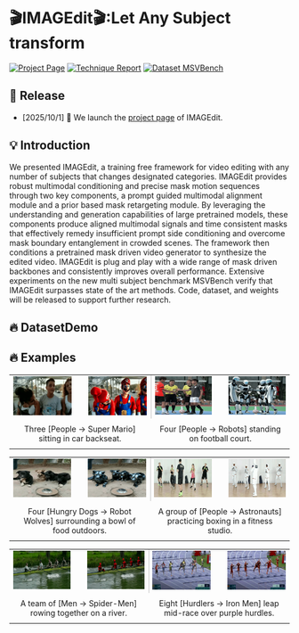 # 🎬IMAGEdit🎬:Let Any Subject transform
[![Project Page](https://img.shields.io/badge/Project-Page-green)]([PLACEHOLDER_URL](https://muzishen.github.io/IMAGEdit/))
[![Technique Report](https://img.shields.io/badge/Technique-Report-red)]([PLACEHOLDER_URL](https://muzishen.github.io/IMAGEdit/))
[![Dataset MSVBench](https://img.shields.io/badge/Dataset-MSVBench-orange)]([PLACEHOLDER_URL](https://muzishen.github.io/IMAGEdit/))
<!-- [![🤗 Hugging Face Model](https://img.shields.io/badge/🤗%20Hugging%20Face-model-blue)](PLACEHOLDER_URL)
[![Dataset MSVBench](https://img.shields.io/badge/Dataset-MSVBench-orange)](PLACEHOLDER_URL) -->





## 📅 Release

- [2025/10/1] 🎉 We launch the [project page](https://muzishen.github.io/IMAGEdit/) of IMAGEdit.


## 💡 Introduction

We presented IMAGEdit, a training free framework for video editing with any number of subjects that changes designated categories. IMAGEdit provides robust multimodal conditioning and precise mask motion sequences through two key components, a prompt guided multimodal alignment module and a prior based mask retargeting module. By leveraging the understanding and generation capabilities of large pretrained models, these components produce aligned multimodal signals and time consistent masks that effectively remedy insufficient prompt side conditioning and overcome mask boundary entanglement in crowded scenes. The framework then conditions a pretrained mask driven video generator to synthesize the edited video. IMAGEdit is plug and play with a wide range of mask driven backbones and consistently improves overall performance. Extensive experiments on the new multi subject benchmark MSVBench verify that IMAGEdit surpasses state of the art methods. Code, dataset, and weights will be released to support further research.
## 🔥 DatasetDemo
## 🔥 Examples


<table align="center">
  <tr>
    <td align="center" style="width: 300px; padding-right: 15px;">
      <img src="asset/ori_720_16_gif/tuk-tuk_processed.gif" width="300"/>
    </td>
    <td align="center" style="width: 300px; padding-left: 15px;">
      <img src="asset/IMAGEdit_720_16_gif/tuk-tuk_processed.gif" width="300"/>
    </td>
    <td style="position: relative; width: 2px; padding: 0;">
      <div style="position: absolute; top: 0; bottom: 0; left: 0; right: 0; border-left: 2px solid #ddd;"></div>
    </td> <!-- 固定分界线位置 -->
    <td align="center" style="width: 300px; padding-right: 15px;">
      <img src="asset/ori_720_16_gif/Football-Match-Start_processed.gif" width="300"/>
    </td>
    <td align="center" style="width: 300px; padding-left: 15px;">
      <img src="asset/IMAGEdit_720_16_gif/Football-Match-Start_processed.gif" width="300"/>
    </td>
  </tr>
  <tr>
    <td colspan="2" align="center" style="padding: 10px;">Three [People -> Super Mario] sitting in car backseat.</td>
    <td style="padding: 0;"></td> <!-- 空白单元格 -->
    <td colspan="2" align="center" style="padding: 10px;">Four [People -> Robots] standing on football court.</td>
  </tr>
</table>

<table align="center">
  <tr>
    <td align="center" style="width: 300px; padding-right: 15px;">
      <img src="asset/ori_720_16_gif/dogs-gathering-around-food_processed.gif" width="300"/>
    </td>
    <td align="center" style="width: 300px; padding-left: 15px;">
      <img src="asset/IMAGEdit_720_16_gif/dogs-gathering-around-food_processed.gif" width="300"/>
    </td>
    <td style="position: relative; width: 2px; padding: 0;">
      <div style="position: absolute; top: 0; bottom: 0; left: 0; right: 0; border-left: 2px solid #ddd;"></div>
    </td> <!-- 固定分界线位置 -->
    <td align="center" style="width: 300px; padding-right: 15px;">
      <img src="asset/ori_720_16_gif/people-training-boxing-class_processed.gif" width="300"/>
    </td>
    <td align="center" style="width: 300px; padding-left: 15px;">
      <img src="asset/IMAGEdit_720_16_gif/people-training-boxing-class_processed.gif" width="300"/>
    </td>
  </tr>
  <tr>
    <td colspan="2" align="center" style="padding: 10px;">Four [Hungry Dogs -> Robot Wolves] surrounding a bowl of food outdoors.</td>
    <td style="padding: 0;"></td> <!-- 空白单元格 -->
    <td colspan="2" align="center" style="padding: 10px;">A group of [People -> Astronauts] practicing boxing in a fitness studio.</td>
  </tr>
</table>

<table align="center">
  <tr>
    <td align="center" style="width: 300px; padding-right: 15px;">
      <img src="asset/ori_720_16_gif/team-rowing-on-river_processed2.gif" width="300"/>
    </td>
    <td align="center" style="width: 300px; padding-left: 15px;">
      <img src="asset/IMAGEdit_720_16_gif/team-rowing-on-river_processed2.gif" width="300"/>
    </td>
    <td style="position: relative; width: 2px; padding: 0;">
      <div style="position: absolute; top: 0; bottom: 0; left: 0; right: 0; border-left: 2px solid #ddd;"></div>
    </td> <!-- 固定分界线位置 -->
    <td align="center" style="width: 300px; padding-right: 15px;">
      <img src="asset/ori_720_16_gif/110m-Hurdles-Mid-Air-Dash_processed.gif" width="300"/>
    </td>
    <td align="center" style="width: 300px; padding-left: 15px;">
      <img src="asset/IMAGEdit_720_16_gif/110m-Hurdles-Mid-Air-Dash_processed.gif" width="300"/>
    </td>
  </tr>
  <tr>
    <td colspan="2" align="center" style="padding: 10px;">A team of [Men -> Spider-Men] rowing together on a river.</td>
    <td style="padding: 0;"></td> <!-- 空白单元格 -->
    <td colspan="2" align="center" style="padding: 10px;">Eight [Hurdlers -> Iron Men] leap mid-race over purple hurdles.</td>
  </tr>
</table>

